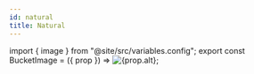 ```yaml
---
id: natural
title: Natural
---
```


import { image } from "@site/src/variables.config";
export const BucketImage = ({ prop }) => <img src={prop.src} alt={prop.alt} />;

<BucketImage prop={image.example.natural}></BucketImage>
